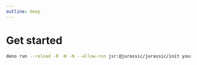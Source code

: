 ```yaml
---
outline: deep
---
```


# Get started

```bash
deno run --reload -R -W -N --allow-run jsr:@jurassic/jurassic/init yourproject
```

